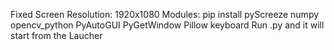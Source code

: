 Fixed Screen Resolution: 1920x1080
Modules:
  pip install pyScreeze numpy opencv_python PyAutoGUI PyGetWindow Pillow keyboard
Run .py
and it will start from the Laucher
